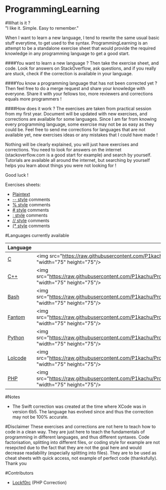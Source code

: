 ProgrammingLearning
===================

#What is it ?    
"I like it. Simple. Easy to remember."    

When I want to learn a new language, I tend to rewrite the same usual basic stuff everytime, to get used to the syntax.  ProgrammingLearning is an attempt to be a standalone exercise sheet that would provide the required knowledge in any programming language to get a good start.     


####You want to learn a new language ?
Then take the exercise sheet, and code. Look for answers on StackOverflow, ask questions, and if you really are stuck, check if the correction is available in your language.     

####You know a programming language that has not been corrected yet ?
Then feel free to do a merge request and share your knowledge with everyone. Share it with your fellows too, more reviewers and corrections equals more programmers ! 


####How does it work ?
The exercises are taken from practical session from my first year.
Document will be updated with new exercises, and corrections are available for some languages.
Since I am far from knowing every programming language, some exercise may not be as easy as they could be.
Feel free to send me corrections for languages that are not available yet,
new exercises ideas or any mistakes that I could have made !

Nothing will be clearly explained, you will just have exercises and corrections.
You need to look for answers on the internet (stackoverflow.com is a good start for example) and search by yourself.
Tutorials are available all around the internet, but searching by yourself helps you learn about things
you were not looking for !


Good luck !    

Exercises sheets:     
- [Plaintext]
- [\-\- style] comments
- [%  style] comments
- [#  style] comments
- [;  style] comments
- [// style] comments
- [(* style] comments


#Languages currently available

Language |      | Language |      |
---------|------|----------|------|
[C]        | <img src="https://raw.githubusercontent.com/P1kachu/ProgrammingLearning/master/assets/c.png" "width="75" height="75"/> | [C#]       | <img src="https://raw.githubusercontent.com/P1kachu/ProgrammingLearning/master/assets/cs.png" "width="75" height="75"/> 
[C++]      | <img src="https://raw.githubusercontent.com/P1kachu/ProgrammingLearning/master/assets/cpp.png" "width="75" height="75"/> | [Java]     | <img src="https://raw.githubusercontent.com/P1kachu/ProgrammingLearning/master/assets/java.png" "width="75" height="75"/> 
[Bash]     | <img src="https://raw.githubusercontent.com/P1kachu/ProgrammingLearning/master/assets/bash.png" "width="75" height="75"/> | [Swift]    | <img src="https://raw.githubusercontent.com/P1kachu/ProgrammingLearning/master/assets/swift.png" "width="75" height="75"/> 
[Fantom]   | <img src="https://raw.githubusercontent.com/P1kachu/ProgrammingLearning/master/assets/fantom.png" "width="75" height="75"/> | [Golang]   | <img src="https://raw.githubusercontent.com/P1kachu/ProgrammingLearning/master/assets/golang.png" "width="75" height="75"/> 
[Python]   | <img src="https://raw.githubusercontent.com/P1kachu/ProgrammingLearning/master/assets/python.png" "width="75" height="75"/> | [Python3]  |  <img src="https://raw.githubusercontent.com/P1kachu/ProgrammingLearning/master/assets/python3.png" "width="75" height="75"/> 
[Lolcode]  | <img src="https://raw.githubusercontent.com/P1kachu/ProgrammingLearning/master/assets/lolcode.png" "width="75" height="75"/> | [Ocaml (WIP)]  | <img src="https://raw.githubusercontent.com/P1kachu/ProgrammingLearning/master/assets/ocaml.png" "width="75" height="75"/> |
[PHP]  | <img src="https://raw.githubusercontent.com/P1kachu/ProgrammingLearning/master/assets/php.png" "width="75" height="75"/> | 

#Notes
- The Swift correction was created at the time where XCode was in version 6b5. The language has evolved since and thus the correction may not be 100% accurate.

#Disclaimer
These exercises and corrections are not here to teach how to code in a clean way.
They are just here to teach the fundamentals of programming in different languages, and thus different syntaxes.
Code factorisation, splitting into different files, or coding style for example are not resepcted due to the fact that they are not the goal here and would decrease readability (especially splitting into files).
They are to be used as cheat sheets with quick access, not example of perfect code (thanksfully).  
Thank you

#Contributors
- [Lockf0rc] (PHP Correction)

[C]: Corrections/Correction_C.c "C Correction"
[C#]: Corrections/Correction_C%23.cs "C# Correction"
[C++]: Corrections/Correction_C++.cpp "C++ Correction"
[PHP]: Corrections/Correction_PHP.php "PHP Correction"
[Java]: Corrections/Correction_Java.java "Java Correction"
[Bash]: Corrections/Correction_Bash.sh "Bash Correction"
[Swift]: Corrections/Correction_Swift.swift "Swift Correction"
[Ocaml (WIP)]: Corrections/Correction_OCaml(UNFINISHED).ml "Ocaml Correction"
[Fantom]: Corrections/Correction_Fantom.fan "Fantom Correction"
[Golang]: Corrections/Correction_Golang.go "Golang Correction"
[Python]: Corrections/Correction_Python.py "Python Correction"
[Python3]: Corrections/Correction_Python3.py "Python3 Correction"
[Lolcode]: Corrections/Correction_Lolcode.lol "Lolcode Correction"

[\-\- style]: Exercises/Exercises(Double-Dash-Style_comments).txt "--"
[%  style]: Exercises/Exercises(Percent-Style_comments).txt "%"
[#  style]: Exercises/Exercises(Hashtag-Style_comments).txt "#"
[;  style]: Exercises/Exercises(Semicolon-Style_comments).txt ";"
[// style]: Exercises/Exercises(Slash-Style_comments).txt "//"
[(* style]: Exercises/Exercises(Parenthesis-Style_comments).txt "(*"
[Plaintext]: Exercises/Exercises(Plaintext).txt "Text"

[Lockf0rc]: https://github.com/Lockf0rc